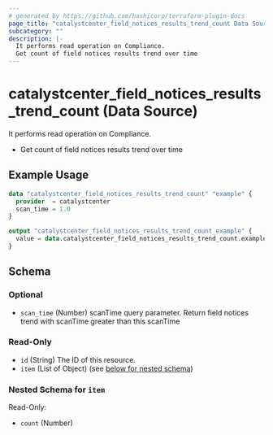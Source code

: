 ```yaml
---
# generated by https://github.com/hashicorp/terraform-plugin-docs
page_title: "catalystcenter_field_notices_results_trend_count Data Source - terraform-provider-catalystcenter"
subcategory: ""
description: |-
  It performs read operation on Compliance.
  Get count of field notices results trend over time
---
```


# catalystcenter_field_notices_results_trend_count (Data Source)

It performs read operation on Compliance.

- Get count of field notices results trend over time

## Example Usage

```terraform
data "catalystcenter_field_notices_results_trend_count" "example" {
  provider  = catalystcenter
  scan_time = 1.0
}

output "catalystcenter_field_notices_results_trend_count_example" {
  value = data.catalystcenter_field_notices_results_trend_count.example.item
}
```

<!-- schema generated by tfplugindocs -->
## Schema

### Optional

- `scan_time` (Number) scanTime query parameter. Return field notices trend with scanTime greater than this scanTime

### Read-Only

- `id` (String) The ID of this resource.
- `item` (List of Object) (see [below for nested schema](#nestedatt--item))

<a id="nestedatt--item"></a>
### Nested Schema for `item`

Read-Only:

- `count` (Number)
